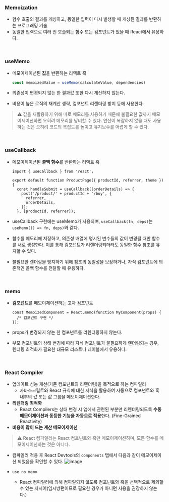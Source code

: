 ### Memoization

- 함수 호출의 결과를 캐싱하고, 동일한 입력이 다시 발생할 때 캐싱된 결과를 반환하는 프로그래밍 기술
- 동일한 입력으로 여러 번 호출되는 함수 또는 컴포넌트가 있을 때 React에서 유용하다.

<br/>

### useMemo

- 메모이제이션된 **값**을 반환하는 리액트 훅
    
    ```jsx
    const memoizedValue = useMemo(calculateValue, dependencies)
    ```
    
- 의존성이 변경되지 않는 한 결과값 또한 다시 계산하지 않는다.
- 비용이 높은 로직의 재계산 생략, 컴포넌트 리렌더링 방지 등에 사용한다.
> ⚠️
> 값을 재활용하기 위해 따로 메모리를 사용하기 때문에 불필요한 값까지 메모이제이션하면 오히려 메모리를 낭비할 수 있다. 연산이 복잡하지 않을 때도 사용하는 것은 오히려 코드의 복잡도를 높이고 유지보수를 어렵게 할 수 있다.

<br/>

### useCallback

- 메모이제이션된 **콜백 함수**를 반환하는 리액트 훅
    
    ```tsx
    import { useCallback } from 'react';
    
    export default function ProductPage({ productId, referrer, theme }) {
      const handleSubmit = useCallback((orderDetails) => {
        post('/product/' + productId + '/buy', {
          referrer,
          orderDetails,
        });
      }, [productId, referrer]);
    ```
    
- useCallback 구현에는 useMemo가 사용되며, `useCallback(fn, deps)`는 `useMemo(() => fn, deps)`와 같다.
- 함수를 메모리에 저장하고, 의존성 배열에 명시된 변수들의 값이 변경될 때만 함수를 새로 생성한다. 이를 통해 컴포넌트가 리렌더링되더라도 동일한 함수 참조를 유지할 수 있다.
- 불필요한 렌더링을 방지하기 위해 참조의 동일성을 보장하거나, 자식 컴포넌트에 의존적인 콜백 함수를 전달할 때 유용하다.

<br/>

### memo

- **컴포넌트**를 메모이제이션하는 고차 컴포넌트
    
    ```tsx
    const MemoizedComponent = React.memo(function MyComponent(props) {
      /* 컴포넌트 구현 */
    });
    ```
    
- props가 변경되지 않는 한 컴포넌트를 리렌더링하지 않는다.
- 부모 컴포넌트의 상태 변경에 따라 자식 컴포넌트가 불필요하게 렌더링되는 경우, 렌더링 최적화가 필요한 대규모 리스트나 테이블에서 유용하다.

<br/>

### React Compiler

- 업데이트 성능 개선(기존 컴포넌트의 리렌더링)을 목적으로 하는 컴파일러
    - 자바스크립트와 React 규칙에 대한 지식을 활용하여 자동으로 컴포넌트와 훅 내부의 값 또는 값 그룹을 메모이제이션한다.
- **리렌더링 최적화**
    - React Compilers는 상태 변경 시 앱에서 관련된 부분만 리렌더링되도록 **수동 메모이제이션과 동등한 기능을 자동으로 적용**한다. (Fine-Grained Reactivity)
- **비용이 많이 드는 계산 메모이제이션**
> ⚠️
> React 컴파일러는 React 컴포넌트와 훅만 메모이제이션하며, 모든 함수를 메모이제이션하는 것은 아니다.

- 컴파일러 적용 후 React Devtools의 `components` 탭에서 다음과 같이 메모이제이션 되었음을 확인할 수 있다.
    ![image](https://github.com/user-attachments/assets/2bfa976e-a4fc-4524-b729-07c4e392979a)

- `use no memo`
    - React 컴파일러에 의해 컴파일되지 않도록 컴포넌트와 훅을 선택적으로 제외할 수 있는 지시어(임시방편이므로 필요한 경우가 아니면 사용을 권장하지 않는다.)
